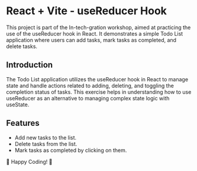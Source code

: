 # React + Vite - useReducer Hook

This project is part of the In-tech-gration workshop, aimed at practicing the use of the useReducer hook in React. It demonstrates a simple Todo List application where users can add tasks, mark tasks as completed, and delete tasks.

## Introduction
The Todo List application utilizes the useReducer hook in React to manage state and handle actions related to adding, deleting, and toggling the completion status of tasks. This exercise helps in understanding how to use useReducer as an alternative to managing complex state logic with useState.

## Features
- Add new tasks to the list.
- Delete tasks from the list.
- Mark tasks as completed by clicking on them.
 
🚀 Happy Coding! 🚀
